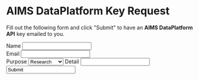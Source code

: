 AIMS DataPlatform Key Request
=============================

Fill out the following form and click "Submit" to have an __AIMS DataPlatform API__ key emailed to you.

<form id="keyRequest" action="submit">
    <label>Name <input name="name" type="text"></label>
    <br/>
    <label>Email <input type="text" name="email"></label>
    <br/>
    <label> Purpose
        <select name="purpose">
            <option value="research">Research</option>
            <option value="education">Education</option>
            <option value="commercial">Commercial</option>
            <option value="general">General</option>
            <option value="other">Other</option>
        </select>
    </label>
    <label>Detail <input type="text" name="comments"></label>
    <input value="Submit" onclick="processRequest();">
</form>

<p id="success" style="display: none;">Your request was submitted, please check your email.</p>
<p id="fail" style="display: none;">Your request was not submitted, please try again later or report an error to .....</p>

<script src="https://code.jquery.com/jquery-3.2.1.min.js"></script>
<script>

function processRequest() {
    var name = $("#keyRequest #name").val();
    var email = $("#keyRequest #email").val();
    var purpose = $("#keyRequest #purpose").val();
    var comments = $("#keyRequest #comments").val();
    var downloadUrl = "http://something/somewhere";    
    console.log(name, email, purpose, comments);
    
    $.post("https://api.aims.gov.au/download/key",
        {
            "name": name,
            "email": email,
            "purpose": purpose,
            "comments": comments,
            "download-url": downloadUrl
        },
        function(err) {
            console.log("Received:", err);
            $("#keyRequest").hide();
            $("#success").show();
        });
}
</script>
